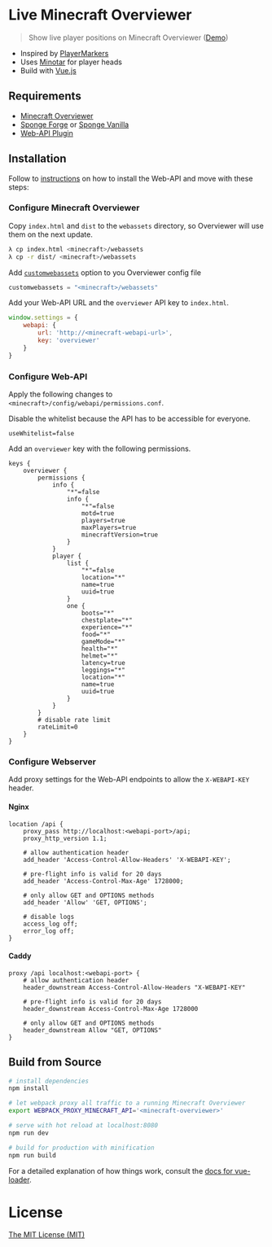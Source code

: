 # Live Minecraft Overviewer

> Show live player positions on Minecraft Overviewer ([Demo](https://maps.lovo-online.de/demo/))

- Inspired by [PlayerMarkers](https://github.com/overviewer/Minecraft-Overviewer-Addons/tree/master/PlayerMarkers)
- Uses [Minotar](https://minotar.net) for player heads
- Build with [Vue.js](https://vuejs.org/)

## Requirements
- [Minecraft Overviewer](https://overviewer.org/)
- [Sponge Forge](https://www.spongepowered.org/downloads) or [Sponge Vanilla](https://www.spongepowered.org/downloads)
- [Web-API Plugin](https://ore.spongepowered.org/Valandur/Web-API)

## Installation
Follow to [instructions](https://github.com/Valandur/Web-API#installation) on how to install the Web-API and move with these steps:

### Configure Minecraft Overviewer
Copy `index.html` and `dist` to the `webassets` directory, so Overviewer will use them on the next update.

```bash
λ cp index.html <minecraft>/webassets
λ cp -r dist/ <minecraft>/webassets
```

Add [`customwebassets`](http://docs.overviewer.org/en/latest/config/#custom-web-assets) option to you Overviewer config file
```python
customwebassets = "<minecraft>/webassets"
```

Add your Web-API URL and the `overviewer` API key to `index.html`.
```js
window.settings = {
    webapi: {
        url: 'http://<minecraft-webapi-url>',
        key: 'overviewer'
    }
}
```

### Configure Web-API
Apply the following changes to `<minecraft>/config/webapi/permissions.conf`.

Disable the whitelist because the API has to be accessible for everyone.
```hocon
useWhitelist=false
```

Add an `overviewer` key with the following permissions.
```hocon
keys {
    overviewer {
        permissions {
            info {
                "*"=false
                info {
                    "*"=false
                    motd=true
                    players=true
                    maxPlayers=true
                    minecraftVersion=true
                }
            }
            player {
                list {
                    "*"=false
                    location="*"
                    name=true
                    uuid=true
                }
                one {
                    boots="*"
                    chestplate="*"
                    experience="*"
                    food="*"
                    gameMode="*"
                    health="*"
                    helmet="*"
                    latency=true
                    leggings="*"
                    location="*"
                    name=true
                    uuid=true
                }
            }
        }
        # disable rate limit
        rateLimit=0
    }
}
```

### Configure Webserver
Add proxy settings for the Web-API endpoints to allow the `X-WEBAPI-KEY` header.

#### Nginx
```nginx
location /api {
    proxy_pass http://localhost:<webapi-port>/api;
    proxy_http_version 1.1;

    # allow authentication header
    add_header 'Access-Control-Allow-Headers' 'X-WEBAPI-KEY';

    # pre-flight info is valid for 20 days
    add_header 'Access-Control-Max-Age' 1728000;

    # only allow GET and OPTIONS methods
    add_header 'Allow' 'GET, OPTIONS';

    # disable logs
    access_log off;
    error_log off;
}
```

#### Caddy
```caddyfile
proxy /api localhost:<webapi-port> {
    # allow authentication header
    header_downstream Access-Control-Allow-Headers "X-WEBAPI-KEY"

    # pre-flight info is valid for 20 days
    header_downstream Access-Control-Max-Age 1728000

    # only allow GET and OPTIONS methods
    header_downstream Allow "GET, OPTIONS"
}
```

## Build from Source
``` bash
# install dependencies
npm install

# let webpack proxy all traffic to a running Minecraft Overviewer
export WEBPACK_PROXY_MINECRAFT_API='<minecraft-overviewer>'

# serve with hot reload at localhost:8080
npm run dev

# build for production with minification
npm run build
```

For a detailed explanation of how things work, consult the [docs for vue-loader](https://vue-loader.vuejs.org/en/).

# License
[The MIT License (MIT)](http://r15ch13.mit-license.org/)
